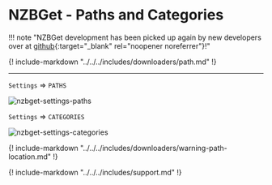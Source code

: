 # NZBGet - Paths and Categories

!!! note "NZBGet development has been picked up again by new developers over at [github](https://github.com/nzbgetcom/nzbget){:target="\_blank" rel="noopener noreferrer"}!"

{! include-markdown "../../../includes/downloaders/path.md" !}

---

`Settings` => `PATHS`

![nzbget-settings-paths](/Hardlinks/images/nzbget-settings-paths.png)

`Settings` => `CATEGORIES`

![nzbget-settings-categories](/Hardlinks/images/nzbget-settings-categories.png)

{! include-markdown "../../../includes/downloaders/warning-path-location.md" !}

{! include-markdown "../../../includes/support.md" !}
